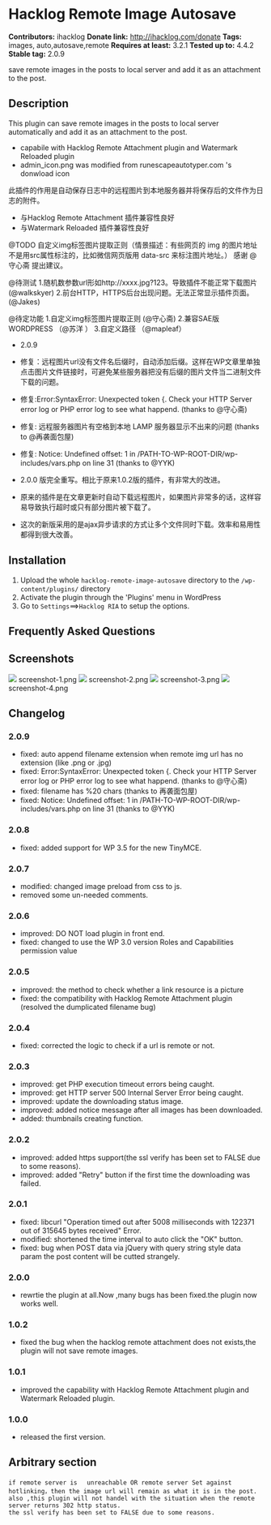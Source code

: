# Hacklog Remote Image Autosave #
**Contributors:** ihacklog
**Donate link:** http://ihacklog.com/donate
**Tags:** images, auto,autosave,remote
**Requires at least:** 3.2.1
**Tested up to:** 4.4.2
**Stable tag:** 2.0.9

save remote images in the posts to local server and add it as an attachment to the post.


## Description ##

This plugin can save remote images in the posts to local server automatically and 
add it as an attachment to the post.

* capabile with Hacklog Remote Attachment plugin and Watermark Reloaded plugin
* admin_icon.png was modified from runescapeautotyper.com 's donwload icon 
 
此插件的作用是自动保存日志中的远程图片到本地服务器并将保存后的文件作为日志的附件。

* 与Hacklog Remote Attachment 插件兼容性良好　
* 与Watermark Reloaded 插件兼容性良好　

@TODO
自定义img标签图片提取正则（情景描述：有些网页的 img 的图片地址不是用src属性标注的，比如微信网页版用 data-src 来标注图片地址。）
感谢 @守心斋 提出建议。

@待测试
1.随机数参数url形如http://xxxx.jpg?123。导致插件不能正常下载图片 (@walkskyer)
2.前台HTTP，HTTPS后台出现问题。无法正常显示插件页面。 (@Jakes)

@待定功能
1.自定义img标签图片提取正则 (@守心斋)
2.兼容SAE版WORDPRESS （@苏洋 ）
3.自定义路径 （@mapleaf）


* 2.0.9
*  修复：远程图片url没有文件名后缀时，自动添加后缀。这样在WP文章里单独点击图片文件链接时，可避免某些服务器把没有后缀的图片文件当二进制文件下载的问题。
*  修复:Error:SyntaxError: Unexpected token {. Check your HTTP Server error log or PHP error log to see what happend. (thanks to @守心斋)
*  修复: 远程服务器图片有空格到本地 LAMP 服务器显示不出来的问题 (thanks to @再袭面包屋)
*  修复: Notice: Undefined offset: 1 in /PATH-TO-WP-ROOT-DIR/wp-includes/vars.php on line 31 (thanks to @YYK)

* 2.0.0 版完全重写。相比于原来1.0.2版的插件，有非常大的改进。
* 原来的插件是在文章更新时自动下载远程图片，如果图片非常多的话，这样容易导致执行超时或只有部分图片被下载了。
* 这次的新版采用的是ajax异步请求的方式让多个文件同时下载。效率和易用性都得到很大改善。
 
## Installation ##

1. Upload the whole `hacklog-remote-image-autosave` directory to the `/wp-content/plugins/` directory
1. Activate the plugin through the 'Plugins' menu in WordPress
1. Go to `Settings`==>`Hacklog RIA` to setup the options.

## Frequently Asked Questions ##

## Screenshots ##
![](screenshot-1.png)
screenshot-1.png
![](screenshot-2.png)
screenshot-2.png
![](screenshot-3.png)
screenshot-3.png
![](screenshot-4.png)
screenshot-4.png


## Changelog ##

### 2.0.9 ###
* fixed: auto append filename extension when remote img url has no extension (like .png or .jpg)
* fixed: Error:SyntaxError: Unexpected token {. Check your HTTP Server error log or PHP error log to see what happend. (thanks to @守心斋)
* fixed: filename has %20 chars (thanks to 再袭面包屋)
* fixed: Notice: Undefined offset: 1 in /PATH-TO-WP-ROOT-DIR/wp-includes/vars.php on line 31 (thanks to @YYK)

### 2.0.8 ###
* fixed: added support for WP 3.5 for the new TinyMCE.

### 2.0.7 ###
* modified: changed image preload from css to js.
* removed some un-needed comments.

### 2.0.6 ###
* improved: DO NOT load plugin in front end.
* fixed: changed to use the WP 3.0 version Roles and Capabilities permission value

### 2.0.5 ###
* improved: the method to check whether a link resource is a picture
* fixed: the compatibility with Hacklog Remote Attachment plugin (resolved the dumplicated filename bug)

### 2.0.4 ###
* fixed: corrected the logic to check if a url is remote or not.

### 2.0.3 ###
* improved: get PHP execution timeout errors being caught.
* improved: get HTTP server 500 Internal Server Error being caught.
* improved: update the downloading status image.
* improved: added notice message after all images has been downloaded.
* added: thumbnails creating function. 

### 2.0.2 ###
* improved: added https support(the ssl verify has been set to FALSE due to some reasons).
* improved: added "Retry" button if the first time the downloading was failed.

### 2.0.1 ###
* fixed: libcurl "Operation timed out after 5008 milliseconds with 122371 out of 315645 bytes received" Error.
* modified: shortened the time interval to auto click the "OK" button.
* fixed: bug when POST data via jQuery with query string style data param the post content will be cutted strangely.

### 2.0.0 ###
* rewrtie the plugin at all.Now ,many bugs has been fixed.the plugin now works well.

### 1.0.2 ###
* fixed the bug when the hacklog remote attachment does not exists,the plugin will not save remote images.

### 1.0.1 ###
* improved the capability with Hacklog Remote Attachment plugin and Watermark Reloaded plugin.

### 1.0.0 ###
* released the first version.

## Arbitrary section ##

	if remote server is　 unreachable OR remote server Set against hotlinking，then the image url will remain as what it is in the post.
 	also ,this plugin will not handel with the situation when the remote server returns 302 http status.
 	the ssl verify has been set to FALSE due to some reasons.

